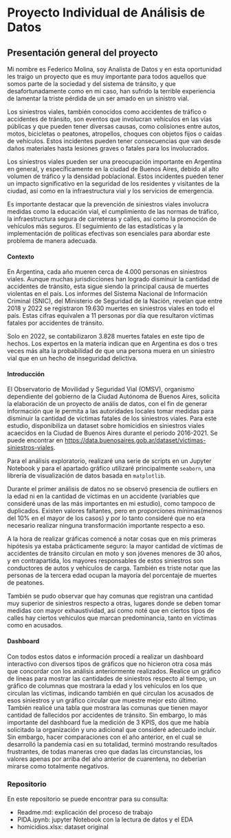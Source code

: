 # Proyecto Individual de Análisis de Datos

## Presentación general del proyecto

  Mi nombre es Federico Molina, soy Analista de Datos y en esta oportunidad les traigo un proyecto que es muy importante para todos aquellos que somos parte de la sociedad y del sistema de tránsito, y que desafortunadamente como en mi caso, han sufrido la terrible experiencia de lamentar la triste pérdida de un ser amado en un sinistro vial.
  
  Los siniestros viales, también conocidos como accidentes de tráfico o accidentes de tránsito, son eventos que involucran vehículos en las vías públicas y que pueden tener diversas causas, como colisiones entre autos, motos, bicicletas o peatones, atropellos, choques con objetos fijos o caídas de vehículos. Estos incidentes pueden tener consecuencias que van desde daños materiales hasta lesiones graves o fatales para los involucrados.
  
  Los siniestros viales pueden ser una preocupación importante en Argentina en general, y específicamente en la ciudad de Buenos Aires, debido al alto volumen de tráfico y la densidad poblacional. Estos incidentes pueden tener un impacto significativo en la seguridad de los residentes y visitantes de la ciudad, así como en la infraestructura vial y los servicios de emergencia.
  
  Es importante destacar que la prevención de siniestros viales involucra medidas como la educación vial, el cumplimiento de las normas de tráfico, la infraestructura segura de carreteras y calles, así como la promoción de vehículos más seguros. El seguimiento de las estadísticas y la implementación de políticas efectivas son esenciales para abordar este problema de manera adecuada.

  
#### Contexto

  En Argentina, cada año mueren cerca de 4.000 personas en siniestros viales. Aunque muchas jurisdicciones han logrado disminuir la cantidad de accidentes de tránsito, esta sigue siendo la principal causa de muertes violentas en el país. Los informes del Sistema Nacional de Información Criminal (SNIC), del Ministerio de Seguridad de la Nación, revelan que entre 2018 y 2022 se registraron 19.630 muertes en siniestros viales en todo el país. Estas cifras equivalen a 11 personas por día que resultaron víctimas fatales por accidentes de tránsito.
  
  Solo en 2022, se contabilizaron 3.828 muertes fatales en este tipo de hechos. Los expertos en la materia indican que en Argentina es dos o tres veces más alta la probabilidad de que una persona muera en un siniestro vial que en un hecho de inseguridad delictiva.

  
#### Introducción

  El Observatorio de Movilidad y Seguridad Vial (OMSV), organismo dependiente del gobierno de la Ciudad Autónoma de Buenos Aires, solicita la elaboración de un proyecto de anális de datos, con el fin de generar información que le permita a las autoridades locales tomar medidas para disminuir la cantidad de víctimas fatales de los siniestros viales. Para este estudio, disponibiliza un dataset sobre homicidios en siniestros viales acaecidos en la Ciudad de Buenos Aires durante el periodo 2016-2021. Se puede encontrar en https://data.buenosaires.gob.ar/dataset/victimas-siniestros-viales.
  
  Para el análisis exploratorio, realizaré una serie de scripts en un Jupyter Notebook y para el apartado gráfico utilizaré principalmente `seaborn`, una librería de visualización de datos basada en `matplotlib`.
  
  Durante el primer análisis de datos no se observó presencia de outliers en la edad ni en la cantidad de víctimas en un accidente (variables que consideré unas de las más importantes en mi estudio), como tampoco de duplicados. Existen valores faltantes, pero en proporciones mínimas(menos del 10% en el mayor de los casos) y por lo tanto consideré que no era necesario realizar ninguna transformación importante respecto a eso.
  
  A la hora de realizar gráficas comencé a notar cosas que en mis primeras hipótesis ya estaba prácticamente seguro: la mayor cantidad de víctimas de accidentes de tránsito circulan en moto y son jóvenes menores de 30 años, y en contrapartida, los mayores responsables de estos siniestros son conductores de autos y vehículos de carga. También es triste notar que las personas de la tercera edad ocupan la mayoría del porcentaje de muertes de peatones.

  También se pudo observar que hay comunas que registran una cantidad muy superior de siniestros respecto a otras, lugares donde se deben tomar medidas con mayor exhaustividad, así como noté que en ciertos tipos de calles hay ciertos vehículos que marcan predominancia, tanto en víctimas como en acusados.
     

#### Dashboard
  Con todos estos datos e información procedí a realizar un dashboard interactivo con diversos tipos de gráficos que no hicieron otra cosa más que concordar con los análisis anteriormente realizados. Realice un gráfico de líneas para mostrar las cantidades de siniestros respecto al tiempo, un gráfico de columnas que mostrara la edad y los vehículos en los que circulan las víctimas, indicando también en qué circulan los acusados de esos siniestros y un gráfico circular que muestre mejor esto último. También realicé una tabla que mostrara las comunas que tienen mayor cantidad de fallecidos por accidentes de tránsito. Sin embargo, lo más importante del dashboard fue la medición de 3 KPIS, dos que me había solicitado la organización y uno adicional que consideré adecuado incluir. Sin embargo, hacer comparaciones con el año anterior, en el cual se desarrolló la pandemia casi en su totalidad, terminó mostrando resultados frustrantes, de todas maneras creo que dadas las circunstancias, los valores apenas por arriba del año anterior de cuarentena, no deberían mirarse como totalmente negativos.

### Repositorio
  En este repositorio se puede encontrar para su consulta:
  - Readme.md: explicación del proceso de trabajo
  - PIDA.ipynb: jupyter Notebook con la lectura de datos y el EDA
  - homicidios.xlsx: dataset original
